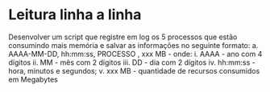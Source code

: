 # Leitura linha a linha

Desenvolver um script que registre em log os 5 processos que estão consumindo mais memória e salvar as informações no seguinte formato:
	a. AAAA-MM-DD, hh:mm:ss, PROCESSO , xxx MB - onde:
		i. AAAA - ano com 4 dígitos
		ii. MM - mês com 2 dígitos
		iii. DD - dia com 2 dígitos
		iv. hh:mm:ss - hora, minutos e segundos;
		v. xxx MB - quantidade de recursos consumidos em Megabytes